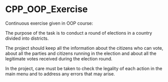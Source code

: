 # CPP_OOP_Exercise
Continuous exercise given in OOP course:

The purpose of the task is to conduct a round of elections in a country divided into districts.

The project should keep all the information about the citizens who can vote,
about all the parties and citizens running in the election
and about all the legitimate votes received during the election round.

In the project, care must be taken to check the legality of each action in the main menu and to address any errors that may arise.
